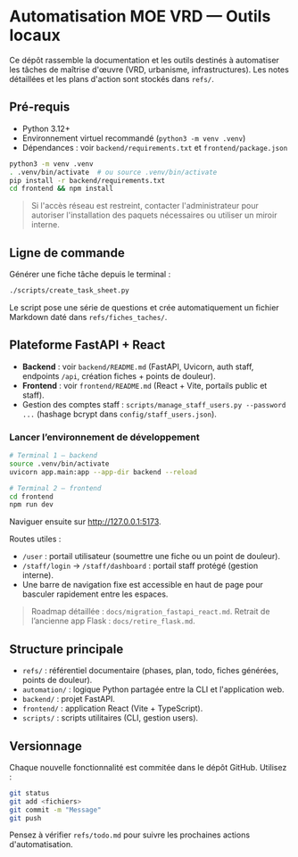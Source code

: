 # Automatisation MOE VRD — Outils locaux

Ce dépôt rassemble la documentation et les outils destinés à automatiser les tâches de maîtrise d'œuvre (VRD, urbanisme, infrastructures). Les notes détaillées et les plans d'action sont stockés dans `refs/`.

## Pré-requis

- Python 3.12+
- Environnement virtuel recommandé (`python3 -m venv .venv`)
- Dépendances : voir `backend/requirements.txt` et `frontend/package.json`

```bash
python3 -m venv .venv
. .venv/bin/activate  # ou source .venv/bin/activate
pip install -r backend/requirements.txt
cd frontend && npm install
```

> Si l'accès réseau est restreint, contacter l'administrateur pour autoriser l'installation des paquets nécessaires ou utiliser un miroir interne.

## Ligne de commande

Générer une fiche tâche depuis le terminal :

```bash
./scripts/create_task_sheet.py
```

Le script pose une série de questions et crée automatiquement un fichier Markdown daté dans `refs/fiches_taches/`.

## Plateforme FastAPI + React

- **Backend** : voir `backend/README.md` (FastAPI, Uvicorn, auth staff, endpoints `/api`, création fiches + points de douleur).
- **Frontend** : voir `frontend/README.md` (React + Vite, portails public et staff).
- Gestion des comptes staff : `scripts/manage_staff_users.py --password ...` (hashage bcrypt dans `config/staff_users.json`).

### Lancer l’environnement de développement

```bash
# Terminal 1 — backend
source .venv/bin/activate
uvicorn app.main:app --app-dir backend --reload

# Terminal 2 — frontend
cd frontend
npm run dev
```

Naviguer ensuite sur <http://127.0.0.1:5173>.

Routes utiles :

- `/user` : portail utilisateur (soumettre une fiche ou un point de douleur).
- `/staff/login` → `/staff/dashboard` : portail staff protégé (gestion interne).
- Une barre de navigation fixe est accessible en haut de page pour basculer rapidement entre les espaces.

> Roadmap détaillée : `docs/migration_fastapi_react.md`. Retrait de l’ancienne app Flask : `docs/retire_flask.md`.

## Structure principale

- `refs/` : référentiel documentaire (phases, plan, todo, fiches générées, points de douleur).
- `automation/` : logique Python partagée entre la CLI et l'application web.
- `backend/` : projet FastAPI.
- `frontend/` : application React (Vite + TypeScript).
- `scripts/` : scripts utilitaires (CLI, gestion users).

## Versionnage

Chaque nouvelle fonctionnalité est commitée dans le dépôt GitHub. Utilisez :

```bash
git status
git add <fichiers>
git commit -m "Message"
git push
```

Pensez à vérifier `refs/todo.md` pour suivre les prochaines actions d'automatisation.
